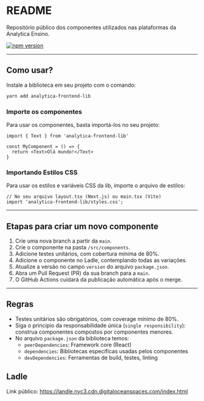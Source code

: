 # README

Repositório público dos componentes utilizados nas plataformas da Analytica Ensino.

[![npm version](https://img.shields.io/npm/v/analytica-frontend-lib)](https://www.npmjs.com/package/analytica-frontend-lib)

---

## Como usar?

Instale a biblioteca em seu projeto com o comando:

```bash
yarn add analytica-frontend-lib
```

### Importe os componentes

Para usar os componentes, basta importá-los no seu projeto:

```tsx
import { Text } from 'analytica-frontend-lib'

const MyComponent = () => {
  return <Text>Olá mundo!</Text>
}
```

### Importando Estilos CSS

Para usar os estilos e variáveis CSS da lib, importe o arquivo de estilos:

```tsx
// No seu arquivo layout.tsx (Next.js) ou main.tsx (Vite)
import 'analytica-frontend-lib/styles.css';
```

---

## Etapas para criar um novo componente

1. Crie uma nova branch a partir da `main`.
2. Crie o componente na pasta `/src/components`.
3. Adicione testes unitários, com cobertura mínima de 80%.
4. Adicione o componente no Ladle, contemplando todas as variações.
5. Atualize a versão no campo `version` do arquivo `package.json`.
6. Abra um Pull Request (PR) da sua branch para a `main`.
7. O GitHub Actions cuidará da publicação automática após o merge.

---

## Regras

- Testes unitários são obrigatórios, com coverage mínimo de 80%.
- Siga o princípio da responsabilidade única (`single responsibility`): construa componentes compostos por componentes menores.
- No arquivo `package.json` da biblioteca temos:
  - `peerDependencies`: Framework core (React)
  - `dependencies`: Bibliotecas específicas usadas pelos componentes
  - `devDependencies`: Ferramentas de build, testes, linting

## Ladle

Link público:
https://landle.nyc3.cdn.digitaloceanspaces.com/index.html
